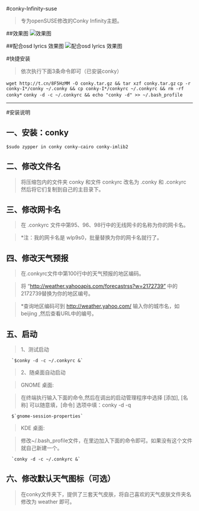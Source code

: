 #conky-Infinity-suse
>专为openSUSE修改的Conky Infinity主题。

##效果图
![效果图](http://git.oschina.net/uploads/images/2014/0114/222957_584fdd6b_24256.png)

##配合osd lyrics 效果图
![配合osd lyrics 效果图](http://git.oschina.net/uploads/images/2014/0114/224532_7830e2c5_24256.png)



#快捷安装
>依次执行下面3条命令即可（已安装conky）

`wget http://t.cn/8F5HzMM -O conky.tar.gz && tar xzf conky.tar.gz`
`cp -r conky-I*/conky ~/.conky && cp conky-I*/conkyrc ~/.conkyrc && rm -rf conky*`
`conky -d -c ~/.conkyrc && echo "conky -d" >> ~/.bash_profile`

--------------

#安装说明

一、安装：conky
------------     
`$sudo zypper in conky conky-cairo conky-imlib2`

二、修改文件名
-----------
>将压缩包内的文件夹 conky 和文件 conkyrc 改名为 .conky 和 .conkyrc 然后将它们复制到自己的主目录下。

三、修改网卡名
----------
>在 .conkyrc 文件中第95、96、98行中的无线网卡的名称为你的网卡名。
   
>    *注：我的网卡名是 wlp9s0，批量替换为你的网卡名就行了。

四、修改天气预报
----------
>在.conkyrc文件中第100行中的天气预报的地区编码。

>将 “http://weather.yahooapis.com/forecastrss?w=2172739” 中的2172739替换为你的地区编号。

>*查询地区编码可到 http://weather.yahoo.com/ 输入你的城市名，如 beijing ,然后查看URL中的编号。

五、启动
----------   
   >1、测试启动
   
      `$conky -d -c ~/.conkyrc &`

   >2、随桌面自动启动
      
>GNOME 桌面:
      
>在终端执行输入下面的命令,然后在调出的启动管理程序中选择 [添加], [名称] 可以随意填，[命令] 选项中填：conky -d -q
      
      $`gnome-session-properties`
      
>KDE 桌面:
      
>修改~/.bash_profile文件，在里边加入下面的命令即可。如果没有这个文件就自己新建一个。
      
      `conky -d -c ~/.conkyrc &`

六、修改默认天气图标（可选）
------------    
>在conky文件夹下，提供了三套天气皮肤，将自己喜欢的天气皮肤文件夹名修改为 weather 即可。
